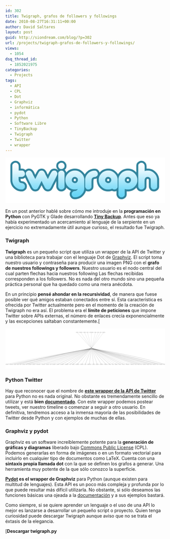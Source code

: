 ```yaml
---
id: 302
title: Twigraph, grafos de followers y followings
date: 2010-08-27T16:31:11+00:00
author: David Saltares
layout: post
guid: http://siondream.com/blog/?p=302
url: /projects/twigraph-grafos-de-followers-y-followings/
views:
  - 1054
dsq_thread_id:
  - 1852021975
categories:
  - Projects
tags:
  - API
  - CPL
  - Dot
  - Graphviz
  - informática
  - pydot
  - Python
  - Software Libre
  - TinyBackup
  - Twigraph
  - Twitter
  - wrapper
---
```


![twigraph-logo.png](/img/wp/twigraph-logo.png)

En un post anterior hablé sobre cómo me introduje en la **programación en Python** con PyGTK y Glade desarrollando **[Tiny Backup](/desarrollo-informatica/tiny-backup-pygtk-y-glade/)**. Antes que eso ya había experimentado un acercamiento al lenguaje de la serpiente en un ejercicio no extremadamente útil aunque curioso, el resultado fue Twigraph.

### Twigraph

**Twigraph** es un pequeño script que utiliza un wrapper de la API de Twitter y una biblioteca para trabajar con el lenguaje Dot de [Graphviz](http://www.graphviz.org/). El script toma nuestro usuario y contraseña para producir una imagen PNG con el **grafo de nuestros followings y followers**. Nuestro usuario es el nodo central del cual parten flechas hacia nuestros following Las flechas recibidas corresponden a los followers. No es nada del otro mundo sino una pequeña práctica personal que ha quedado como una mera anécdota.

En un principio **pensé ahondar en la recursividad**, de manera que fuese posible ver qué amigos estaban conectados entre sí. Esta característica es ofrecida por Twitter actualmente pero en el momento de la creación de Twigraph no era así. El problema era el **límite de peticiones** que impone Twitter sobre APIs externas, el número de enlaces crecía exponencialmente y las excepciones saltaban constantemente.[

[![twitterfriendgraph.png](/img/wp/twitterfriendgraph.png)](/img/wp/twitterfriendgraph.png)

### Python Twitter

Hay que reconocer que el nombre de **[este wrapper de la API de Twitter](http://code.google.com/p/python-twitter/)** para Python no es nada original. No obstante es tremendamente sencillo de utilizar y está **bien [documentado](http://python-twitter.googlecode.com/hg/doc/twitter.html)**. Con este wrapper podemos postear tweets, ver nuestro timeline o comenzar a seguir a otro usuario. En definitiva, tendremos acceso a la inmensa mayoría de las posibilidades de Twitter desde Python y con ejemplos de muchas de ellas.

### Graphviz y pydot

Graphviz es un software increíblemente potente para la **generación de gráficas y diagramas** liberado bajo [Commons Public License](http://www.graphviz.org/License.php) (CPL). Podemos generarlas en forma de imágenes o en un formato vectorial para incluirlo en cualquier tipo de documentos como LaTeX. Cuenta con una **sintaxis propia llamada dot** con la que se definen los grafos a generar. Una herramienta muy potente de la que sólo conozco la superficie.

**[Pydot](http://dkbza.org/pydot.html) es el wrapper de Graphviz** para Python (aunque existen para multitud de lenguajes). Esta API es un poco más compleja y profunda por lo que puede resultar más difícil utilizarla. No obstante, si sólo deseamos las funciones básicas una ojeada a la [documentación](http://dkbza.org/pydot/pydot.html) y a sus ejemplos bastará.

Como siempre, si se quiere aprender un lenguaje o el uso de una API lo mejor es lanzarse a desarrollar un pequeño script o proyecto. Quien tenga curiosidad puede descargar Twigraph aunque aviso que no se trata el éxtasis de la elegancia.

[**Descargar twigraph.py**